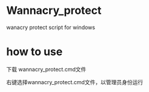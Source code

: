 # Wannacry_protect
wanacry protect script for windows

# how to use

下载 wannacry_protect.cmd文件

右键选择wannacry_protect.cmd文件，以管理员身份运行

